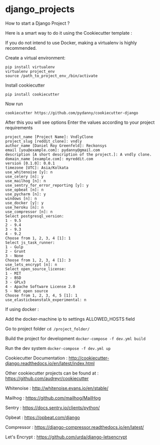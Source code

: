 # django_projects
How to start a Django Project ? 

Here is a smart way to do it using the Cookiecutter template :

If you do not intend to use Docker, making a virtualenv is highly recommended.

Create a virtual environment:

```
pip install virtualenv 
virtualenv project_env 
source /path_to_project_env_/bin/activate
```

Install cookiecutter

` pip install cookiecutter `

Now run

` cookiecutter https://github.com/pydanny/cookiecutter-django `

After this you will see options
Enter the values according to your project requirements


    project_name [Project Name]: VndlyClone
    project_slug [reddit_clone]: vndly
    author_name [Daniel Roy Greenfeld]: Reckonsys
    email [you@example.com]: pydanny@gmail.com
    description [A short description of the project.]: A vndly clone.
    domain_name [example.com]: myreddit.com
    version [0.1.0]: 0.0.1
    timezone [UTC]: Asia/Kolkata
    use_whitenoise [y]: n
    use_celery [n]: y
    use_mailhog [n]: n
    use_sentry_for_error_reporting [y]: y
    use_opbeat [n]: n
    use_pycharm [n]: y
    windows [n]: n
    use_docker [y]: y
    use_heroku [n]: n
    use_compressor [n]: n
    Select postgresql_version:
    1 - 9.5
    2 - 9.4
    3 - 9.3
    4 - 9.2
    Choose from 1, 2, 3, 4 [1]: 1
    Select js_task_runner:
    1 - Gulp
    2 - Grunt
    3 - None
    Choose from 1, 2, 3, 4 [1]: 3
    use_lets_encrypt [n]: n
    Select open_source_license:
    1 - MIT
    2 - BSD
    3 - GPLv3
    4 - Apache Software License 2.0
    5 - Not open source
    Choose from 1, 2, 3, 4, 5 [1]: 1
    use_elasticbeanstalk_experimental: n 


If using docker : 

Add the docker-machine ip to settings ALLOWED_HOSTS field 

Go to project folder
` cd /project_folder/ `

Build the project for development
` docker-compose -f dev.yml build `

Run the dev system 
` docker-compose -f dev.yml up `

Cookiecutter Documentation : http://cookiecutter-django.readthedocs.io/en/latest/index.html

Other cookiecutter projects can be found at : https://github.com/audreyr/cookiecutter

Whitenoise : http://whitenoise.evans.io/en/stable/

Mailhog : https://github.com/mailhog/MailHog

Sentry : https://docs.sentry.io/clients/python/

Opbeat : https://opbeat.com/django

Compressor : https://django-compressor.readthedocs.io/en/latest/

Let's Encrypt : https://github.com/urda/django-letsencrypt

